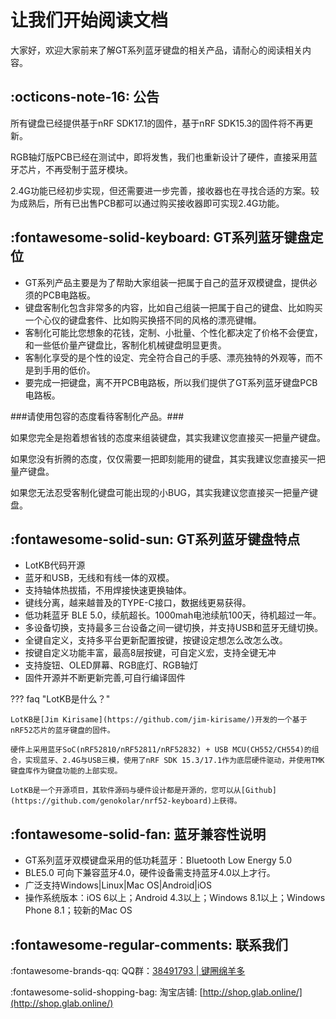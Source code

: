 
让我们开始阅读文档
=====================

大家好，欢迎大家前来了解GT系列蓝牙键盘的相关产品，请耐心的阅读相关内容。

:octicons-note-16: 公告
------------
所有键盘已经提供基于nRF SDK17.1的固件，基于nRF SDK15.3的固件将不再更新。

RGB轴灯版PCB已经在测试中，即将发售，我们也重新设计了硬件，直接采用蓝牙芯片，不再受制于蓝牙模块。

2.4G功能已经初步实现，但还需要进一步完善，接收器也在寻找合适的方案。较为成熟后，所有已出售PCB都可以通过购买接收器即可实现2.4G功能。


:fontawesome-solid-keyboard: GT系列蓝牙键盘定位
-----

- GT系列产品主要是为了帮助大家组装一把属于自己的蓝牙双模键盘，提供必须的PCB电路板。
- 键盘客制化包含非常多的内容，比如自己组装一把属于自己的键盘、比如购买一个心仪的键盘套件、比如购买换搭不同的风格的漂亮键帽。
- 客制化可能比您想象的花钱，定制、小批量、个性化都决定了价格不会便宜，和一些低价量产键盘比，客制化机械键盘明显更贵。
- 客制化享受的是个性的设定、完全符合自己的手感、漂亮独特的外观等，而不是到手用的低价。
- 要完成一把键盘，离不开PCB电路板，所以我们提供了GT系列蓝牙键盘PCB电路板。

  
###请使用包容的态度看待客制化产品。###

如果您完全是抱着想省钱的态度来组装键盘，其实我建议您直接买一把量产键盘。

如果您没有折腾的态度，仅仅需要一把即刻能用的键盘，其实我建议您直接买一把量产键盘。

如果您无法忍受客制化键盘可能出现的小BUG，其实我建议您直接买一把量产键盘。

:fontawesome-solid-sun: GT系列蓝牙键盘特点
------------

- LotKB代码开源
- 蓝牙和USB，无线和有线一体的双模。
- 支持轴体热拔插，不用焊接快速更换轴体。
- 键线分离，越来越普及的TYPE-C接口，数据线更易获得。
- 低功耗蓝牙 BLE 5.0，续航超长。1000mah电池续航100天，待机超过一年。
- 多设备切换，支持最多三台设备之间一键切换，并支持USB和蓝牙无缝切换。
- 全键自定义，支持多平台更新配置按键，按键设定想怎么改怎么改。
- 按键自定义功能丰富，最高8层按键，可自定义宏，支持全键无冲
- 支持旋钮、OLED屏幕、RGB底灯、RGB轴灯
- 固件开源并不断更新完善,可自行编译固件

??? faq "LotKB是什么？"

    LotKB是[Jim Kirisame](https://github.com/jim-kirisame/)开发的一个基于nRF52芯片的蓝牙键盘的固件。

    硬件上采用蓝牙SoC(nRF52810/nRF52811/nRF52832) + USB MCU(CH552/CH554)的组合，实现蓝牙、2.4G与USB三模，使用了nRF SDK 15.3/17.1作为底层硬件驱动，并使用TMK键盘库作为键盘功能的上部实现。

    LotKB是一个开源项目，其软件源码与硬件设计都是开源的，您可以从[Github](https://github.com/genokolar/nrf52-keyboard)上获得。

:fontawesome-solid-fan: 蓝牙兼容性说明
-----

- GT系列蓝牙双模键盘采用的低功耗蓝牙：Bluetooth Low Energy 5.0
- BLE5.0 可向下兼容蓝牙4.0，硬件设备需支持蓝牙4.0以上才行。
- 广泛支持Windows|Linux|Mac OS|Android|iOS
- 操作系统版本：iOS 6以上；Android 4.3以上；Windows 8.1以上；Windows Phone 8.1；较新的Mac OS


:fontawesome-regular-comments: <span id="联系我们">联系我们</span>
----------------

:fontawesome-brands-qq: QQ群：[38491793 | 键圈绵羊多 ](https://jq.qq.com/?_wv=1027&k=wO76pWWU)

:fontawesome-solid-shopping-bag: 淘宝店铺: [http://shop.glab.online/](http://shop.glab.online/)
